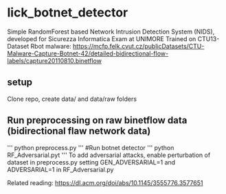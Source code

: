 # lick_botnet_detector

Simple RandomForest based Network Intrusion Detection System (NIDS), developed for Sicurezza Informatica Exam at UNIMORE
Trained on CTU13-Dataset Rbot malware:
https://mcfp.felk.cvut.cz/publicDatasets/CTU-Malware-Capture-Botnet-42/detailed-bidirectional-flow-labels/capture20110810.binetflow

## setup
Clone repo, create data/ and data/raw folders

## Run preprocessing on raw binetflow data (bidirectional flaw network data)
'''
python preprocess.py
'''
#Run botnet detector
'''
python RF_Adversarial.pyt
'''
To add adversarial attacks, enable perturbation of dataset in preprocess.py setting GEN_ADVERSARIAL=1 and ADVERSARIAL=1 in RF_Adversarial.py

Related reading: https://dl.acm.org/doi/abs/10.1145/3555776.3577651
